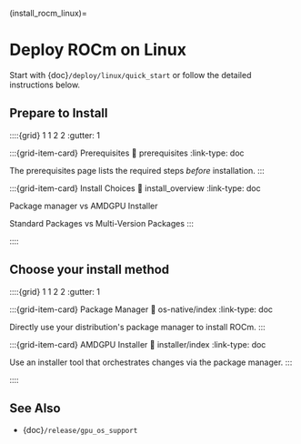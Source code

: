 (install_rocm_linux)=

# Deploy ROCm on Linux

Start with {doc}`/deploy/linux/quick_start` or follow the detailed
instructions below.

## Prepare to Install

::::{grid} 1 1 2 2
:gutter: 1

:::{grid-item-card} Prerequisites
:link: prerequisites
:link-type: doc

The prerequisites page lists the required steps *before* installation.
:::

:::{grid-item-card} Install Choices
:link: install_overview
:link-type: doc

Package manager vs AMDGPU Installer

Standard Packages vs Multi-Version Packages
:::

::::

## Choose your install method

::::{grid} 1 1 2 2
:gutter: 1

:::{grid-item-card} Package Manager
:link: os-native/index
:link-type: doc

Directly use your distribution's package manager to install ROCm.
:::

:::{grid-item-card} AMDGPU Installer
:link: installer/index
:link-type: doc

Use an installer tool that orchestrates changes via the package
manager.
:::

::::

## See Also

- {doc}`/release/gpu_os_support`
